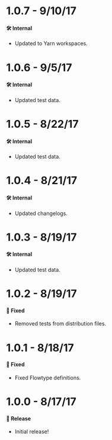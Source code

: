 # 1.0.7 - 9/10/17
#### 🛠 Internal
* Updated to Yarn workspaces.

# 1.0.6 - 9/5/17
#### 🛠 Internal
* Updated test data.

# 1.0.5 - 8/22/17
#### 🛠 Internal
* Updated test data.

# 1.0.4 - 8/21/17
#### 🛠 Internal
* Updated changelogs.

# 1.0.3 - 8/19/17
#### 🛠 Internal
* Updated test data.

# 1.0.2 - 8/19/17
#### 🐞 Fixed
* Removed tests from distribution files.

# 1.0.1 - 8/18/17
#### 🐞 Fixed
* Fixed Flowtype definitions.

# 1.0.0 - 8/17/17
#### 🎉 Release
* Initial release!
